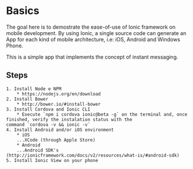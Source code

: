 # Basics

The goal here is to demostrate the ease-of-use of Ionic framework on mobile development. By using Ionic, a single source code can generate an App for each kind of mobile architecture, i.e: iOS, Android and Windows Phone.

This is a simple app that implements the concept of instant messaging. 


## Steps

	1. Install Node e NPM
		* https://nodejs.org/en/download
	2. Install Bower
		* http://bower.io/#install-bower
	3. Install Cordova and Ionic CLI
		* Execute `npm i cordova ionic@beta -g` on the terminal and, once finished, verify the instalation status with the 
	command `cordova -v && ionic -v`
	4. Install Android and/or iOS environment
		* iOS
    	...XCode (through Apple Store)
		* Android
    	...Android SDK's (http://ionicframework.com/docs/v2/resources/what-is/#android-sdk)
	5. Install Ionic View on your phone 

